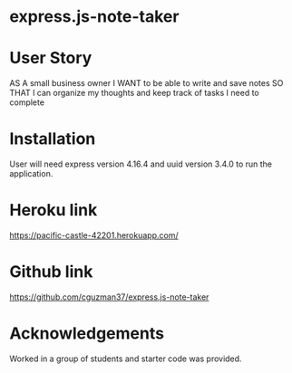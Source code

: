 # express.js-note-taker

# User Story
AS A small business owner
I WANT to be able to write and save notes
SO THAT I can organize my thoughts and keep track of tasks I need to complete

# Installation
 User will need express version 4.16.4 and uuid version 3.4.0 to run the application.

# Heroku link
https://pacific-castle-42201.herokuapp.com/ 

# Github link

https://github.com/cguzman37/express.js-note-taker

# Acknowledgements
Worked in a group of students and starter code was provided.